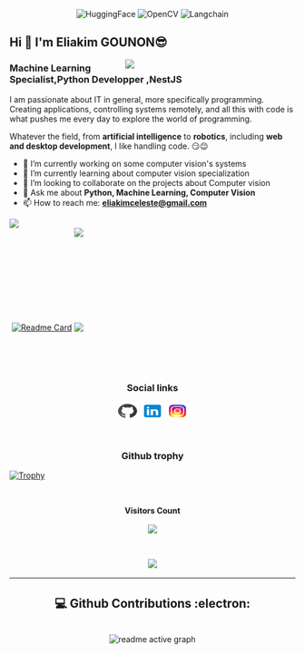 </div-->
    <div align ="center">
        <p>
         <img src="https://github.com/beethogedeon/beethogedeon/assets/90460864/7e675ea8-fabb-4fec-a006-1a0b6f4478fc" alt="HuggingFace">
        <img src="https://github.com/beethogedeon/beethogedeon/assets/90460864/5b25e63e-4838-45e4-b87f-ea5f734688af" alt="OpenCV">
        <img src="https://github.com/beethogedeon/beethogedeon/assets/90460864/8c167abf-edfc-4cd3-8a64-69a2064f19c3" alt="Langchain">
        </p>
    </div>

## Hi  👋 I'm Eliakim GOUNON😎

<img align="right"  src='https://github.com/princegedeon/ML-For-Beginners/blob/main/1-Introduction/1-intro-to-ML/images/ai-ml-ds.png' width='300'>

### Machine Learning Specialist,Python Developper ,NestJS

I am passionate about IT in general, more specifically programming. Creating applications, controlling systems remotely, and all this with code is what pushes me every day to explore the world of programming.

Whatever the field, from **artificial intelligence** to **robotics**, including **web and desktop development**, I like handling code. 😏😉

- 🔭 I’m currently working on some computer vision's systems
- 🌱 I’m currently learning about computer vision specialization
- 👯 I’m looking to collaborate on the projects about Computer vision
- 💬 Ask me about **Python, Machine Learning, Computer Vision**
- 📫 How to reach me: **eliakimceleste@gmail.com**


    
<p align=center>
<div align=center>
    <a href="https://github.com/eliakimceleste/eliakimceleste" title="Go to Source">
        <img align="left" width=390
            src="https://github-readme-stats.vercel.app/api?username=eliakimceleste&show_icons=true&theme=codeSTACKr&hide_border=true&include_all_commits=true&count_private=true&since=2024-01-01T00:00:00Z"/>
    </a>
    <a href="https://github.com/eliakimceleste/eliakimceleste" title="Go to Source">
        <img align="right" width=390
            src="https://github-readme-streak-stats.herokuapp.com?user=eliakimceleste&date_format=M%20j%5B%2C%20Y%5D&theme=codeSTACKr&hide_border=true&date_format=j/n/Y" />
    </a>
  
</div>
<br><br><br><br><br><br><br><br><br>

<div >
    <p align="center">
        <a href="https://github.com/eliakimceleste/eliakimceleste" title="Go to Source">
        <img align="right" width=390
            src="https://github-readme-stats.vercel.app/api/top-langs/?username=eliakimceleste&layout=compact&theme=codeSTACKr&hide_border=true" />
        </a>
        <a href="https://github.com/eliakimceleste/CodeWhiz"><img src="https://github-readme-stats.vercel.app/api/pin/?username=eliakimceleste&show_icons=true&theme=codeSTACKr&hide_border=true&amp;repo=CodeWhiz" alt="Readme Card"></a>
    </p>
</div>

<br><br><br>

<!-- START NEW SECTION -->
<h3 align="center">Social links</h3>
<p align="center">
    <a href="https://github.com/eliakimceleste" target="blank" > <img align="center"
                        src="github.svg"
                        alt="Eliakim GOUNON" height="30" width="40" /></a>
    <a href="https://linkedin.com/in/eliakimceleste" target="blank" > <img align="center"
                        src="link.svg"
                        alt="Eliakim GOUNON" height="30" width="40" /></a>
    <a href="https://www.instagram.com/eliakim_celeste/?hl=fr/" target="blank" > <img align="center"
                        src="insta.svg"
                        alt="Eliakim GOUNON" height="30" width="40" /></a>
</p>

<br>

<h3 align="center">Github trophy</h3>


[![Trophy](https://github-profile-trophy.vercel.app/?username=eliakimceleste)](https://github-profile-trophy.vercel.app/?username=eliakimceleste)

<!-- START NEW SECTION -->
<div align="center">
<br><p align="centre"><b>Visitors Count</b></p>  
<p align="center"><img align="center" src="https://profile-counter.glitch.me/{eliakimceleste}/count.svg" /></p> 
<br></div>




<p align="center">
<!-- <img align="" height='120px' src="https://github.com/aryashah2k/aryashah2k/blob/main/assets/Geometric%20White.gif" /> -->
 <img align="" height='120px' src="https://raw.githubusercontent.com/rodrigograca31/rodrigograca31/master/matrix.svg" />
<!--  <img align="" height='120px' src="https://github.com/aryashah2k/aryashah2k/blob/main/assets/Geometric%20White.gif" /> -->
</p>
<hr>

  <div>
            <h2 align="center"> 💻 Github Contributions :electron: </h2>
            <br>
            <div align="center">
                    <img src="https://github-readme-activity-graph.vercel.app/graph?username=eliakimceleste&color=FF7F00&bg_color=09131B&line=FF7F00&point=FF7F00&area_color=000000&hide_border=true&area=true"
                    alt="readme active graph" />
  </div>






<!--
**eliakimceleste/eliakimceleste** is a ✨ _special_ ✨ repository because its `README.md` (this file) appears on your GitHub profile.

Here are some ideas to get you started:

- 🔭 I’m currently working on ...
- 🌱 I’m currently learning ...
- 👯 I’m looking to collaborate on ...
- 🤔 I’m looking for help with ...
- 💬 Ask me about ...
- 📫 How to reach me: ...
- 😄 Pronouns: ...
- ⚡ Fun fact: ...
-->
